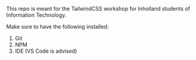 This repo is meant for the TailwindCSS workshop for Inholland students of Information Technology.

Make sure to have the following installed:
  1. Git
  2. NPM
  3. IDE (VS Code is advised)
